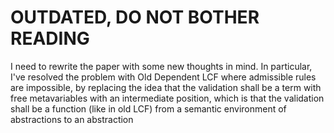 # OUTDATED, DO NOT BOTHER READING

I need to rewrite the paper with some new thoughts in mind. In
particular, I've resolved the problem with Old Dependent LCF where
admissible rules are impossible, by replacing the idea that the
validation shall be a term with free metavariables with an intermediate
position, which is that the validation shall be a function (like in old
LCF) from a semantic environment of abstractions to an abstraction
